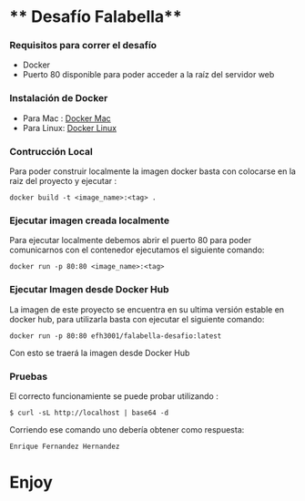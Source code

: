 # ** Desafío Falabella**

### Requisitos para correr el desafío

- Docker
- Puerto 80 disponible para poder acceder a la raíz del servidor web

### Instalación de Docker
- Para Mac : [Docker Mac](https://docs.docker.com/desktop/install/mac-install/ "Docker Mac")
- Para Linux: [Docker Linux](https://docs.docker.com/desktop/install/linux-install/ "Docker Linux")

### Contrucción Local 
Para poder construir localmente la imagen docker basta con colocarse en la raiz del proyecto y ejecutar :

`docker build -t <image_name>:<tag> .`

### Ejecutar imagen creada localmente

Para ejecutar localmente debemos abrir el puerto 80 para poder comunicarnos con el contenedor ejecutamos el siguiente comando:

`docker run -p 80:80 <image_name>:<tag> `

### Ejecutar Imagen desde Docker Hub
La imagen de este proyecto se encuentra en su ultima versión estable en docker hub, para utilizarla basta con ejecutar el siguiente comando:

`docker run -p 80:80 efh3001/falabella-desafio:latest `

Con esto se traerá la imagen desde Docker Hub

### Pruebas
El correcto funcionamiente se puede probar utilizando : 

`$ curl -sL http://localhost | base64 -d`

Corriendo ese comando uno debería obtener como respuesta:

`Enrique Fernandez Hernandez`

# Enjoy

